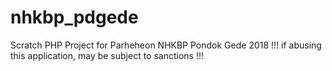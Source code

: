 # nhkbp_pdgede
Scratch PHP Project for Parheheon NHKBP Pondok Gede 2018
!!! if abusing this application, may be subject to sanctions !!!
